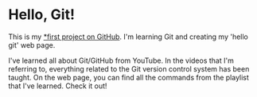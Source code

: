 # Hello, Git!

This is my [*first project on GitHub](https://github.com/technoid583/git-test-repo). I'm learning Git and creating my 'hello git' web page.

I've learned all about Git/GitHub from YouTube. In the videos that I'm referring to, everything related to the Git version control system has been taught. On the web page, you can find all the commands from the playlist that I've learned. Check it out!
